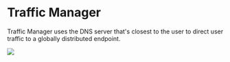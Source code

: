 # Traffic Manager

Traffic Manager uses the DNS server that's closest to the user to direct user traffic to a globally distributed endpoint.

![](<../../.gitbook/assets/image (10).png>)
